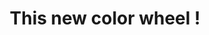 ---
title: 'This new color wheel !'
redirect_to:
  - 'https://discuss.pencil2d.org/t/this-new-color-wheel/717'
---